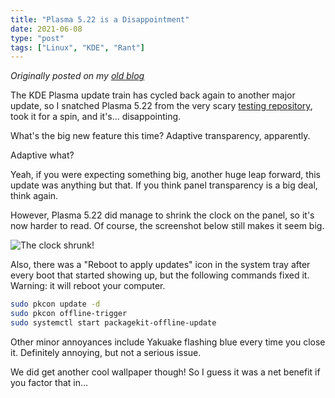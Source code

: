```yaml
---
title: "Plasma 5.22 is a Disappointment"
date: 2021-06-08
type: "post"
tags: ["Linux", "KDE", "Rant"]
---
```



*Originally posted on my [old blog](https://github.com/Ta180m/blog/blob/main/_posts/2021-06-08-plasma-5.22-disappointment.md)*


The KDE Plasma update train has cycled back again to another major update, so I snatched Plasma 5.22 from the very scary [testing repository](https://wiki.archlinux.org/index.php/Official_repositories#Testing_repositories), took it for a spin, and it's... disappointing.

What's the big new feature this time? Adaptive transparency, apparently.

Adaptive what?

Yeah, if you were expecting something big, another huge leap forward, this update was anything but that. If you think panel transparency is a big deal, think again.

However, Plasma 5.22 did manage to shrink the clock on the panel, so it's now harder to read. Of course, the screenshot below still makes it seem big.

![The clock shrunk!](/images/clock.png)

Also, there was a "Reboot to apply updates" icon in the system tray after every boot that started showing up, but the following commands fixed it. Warning: it will reboot your computer.

```sh
sudo pkcon update -d
sudo pkcon offline-trigger
sudo systemctl start packagekit-offline-update
```

Other minor annoyances include Yakuake flashing blue every time you close it. Definitely annoying, but not a serious issue.

We did get another cool wallpaper though! So I guess it was a net benefit if you factor that in...

